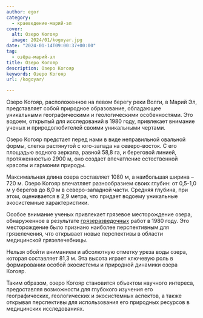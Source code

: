 ```yaml
---
author: egor
category:
  - краеведение-марий-эл
cover:
  alt: Озеро Когояр
  image: 2024/01/kogoyar.jpg
date: "2024-01-14T09:00:37+00:00"
tag:
  - озёра-марий-эл
title: Озеро Когояр
description: Озеро Когояр
keywords: Озеро Когояр
url: /kogoyar/

---
```

Озеро Когояр, расположенное на левом берегу реки Волги, в Марий Эл, представляет собой природное образование, обладающее уникальными географическими и геологическими особенностями. Это водоем, открытый для исследований в 1980 году, привлекает внимание ученых и природолюбителей своими уникальными чертами.

Озеро Когояр предстает перед нами в виде неправильной овальной формы, слегка растянутой с юго-запада на северо-восток. С его площадью водного зеркала, равной 58,8 га, и береговой линией, протяженностью 2900 м, оно создает впечатление естественной красоты и гармонии природы.

Максимальная длина озера составляет 1080 м, а наибольшая ширина – 720 м. Озеро Когояр впечатляет разнообразием своих глубин: от 0,5-1,0 м у берегов до 8,0 м в северо-западной части. Средняя глубина, при этом, оценивается в 2,9 метра, что придает водоему уникальные экосистемные характеристики.

Особое внимание ученых привлекает грязевое месторождение озера, обнаруженное в результате [грязеразведочных](/blue-clay/) работ в 1980 году. Это месторождение было признано наиболее перспективным для грязелечения, что открывает новые перспективы в области медицинской грязелечебницы.

Нельзя обойти вниманием и абсолютную отметку уреза воды озера, которая составляет 81,3 м. Эта высота играет ключевую роль в формировании особой экосистемы и природной динамики озера Когояр.

Таким образом, озеро Когояр становится объектом научного интереса, предоставляя возможности для глубокого изучения его географических, геологических и экосистемных аспектов, а также открывая перспективы для использования его природных ресурсов в медицинских исследованиях.
